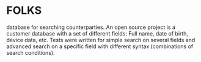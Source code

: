 # FOLKS
database for searching counterparties.
An open source project is a customer database with a set of different fields:
Full name, date of birth, device data, etc.
Tests were written for simple search on several fields and advanced search on a specific field with different syntax (combinations of search conditions).
